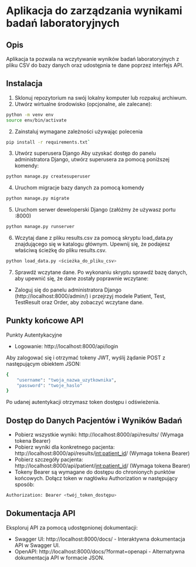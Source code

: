 # Aplikacja do zarządzania wynikami badań laboratoryjnych

## Opis
Aplikacja ta pozwala na wczytywanie wyników badań laboratoryjnych z pliku CSV do bazy danych oraz udostępnia te dane poprzez interfejs API.

## Instalacja
1. Sklonuj repozytorium na swój lokalny komputer lub rozpakuj archiwum. 
2. Utwórz wirtualne środowisko (opcjonalne, ale zalecane): 
```bash
python -m venv env
source env/bin/activate
```
2. Zainstaluj wymagane zależności używając polecenia 
```bash
pip install -r requirements.txt`
```
3. Utwórz superusera Django
Aby uzyskać dostęp do panelu administratora Django, utwórz superusera za pomocą poniższej komendy:
```bash
python manage.py createsuperuser
```
4. Uruchom migracje bazy danych za pomocą komendy 
```bash
python manage.py migrate
```
5. Uruchom serwer deweloperski Django (załóżmy że używasz portu :8000)
```bash
python manage.py runserver
```
6. Wczytaj dane z pliku results.csv za pomocą skryptu load_data.py znajdującego się w katalogu głównym. 
Upewnij się, że podajesz właściwą ścieżkę do pliku results.csv.
```bash
python load_data.py <ścieżka_do_pliku_csv>
```
7. Sprawdź wczytane dane.
Po wykonaniu skryptu sprawdź bazę danych, aby upewnić się, że dane zostały poprawnie wczytane:
- Zaloguj się do panelu administratora Django (http://localhost:8000/admin/) i przejrzyj modele Patient, Test, TestResult oraz Order, aby zobaczyć wczytane dane.

## Punkty końcowe API
Punkty Autentykacyjne
- Logowanie: http://localhost:8000/api/login

Aby zalogować się i otrzymać tokeny JWT, wyślij żądanie POST z następującym obiektem JSON:

```bash
{
    "username": "twoja_nazwa_uzytkownika",
    "password": "twoje_haslo"
}
```
Po udanej autentykacji otrzymasz token dostępu i odświeżenia.

## Dostęp do Danych Pacjentów i Wyników Badań
- Pobierz wszystkie wyniki: http://localhost:8000/api/results/ (Wymaga tokena Bearer)
- Pobierz wyniki dla konkretnego pacjenta: http://localhost:8000/api/results/<int:patient_id>/ (Wymaga tokena Bearer)
- Pobierz szczegóły pacjenta: http://localhost:8000/api/patient/<int:patient_id>/ (Wymaga tokena Bearer)
- Tokeny Bearer są wymagane do dostępu do chronionych punktów końcowych. Dołącz token w nagłówku Authorization w następujący sposób:
```bash
Authorization: Bearer <twój_token_dostępu>
```

##  Dokumentacja API
Eksploruj API za pomocą udostępnionej dokumentacji:

- Swagger UI: http://localhost:8000/docs/ - Interaktywna dokumentacja API w Swagger UI.
- OpenAPI: http://localhost:8000/docs/?format=openapi - Alternatywna dokumentacja API w formacie JSON.

